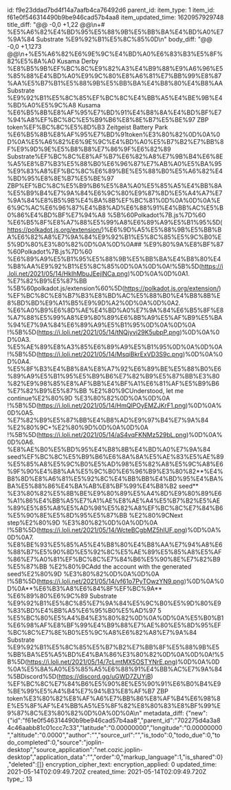 id: f9e23ddad7bd4f14a7aafb4ca76492d6
parent_id: 
item_type: 1
item_id: f61e0f546314490b9be946cad57b4aa8
item_updated_time: 1620957929748
title_diff: "@@ -0,0 +1,22 @@\\n+# %E5%A6%82%E4%BD%95%E5%88%9B%E5%BB%BA%E4%BD%A0%E7%9A%84 Substrate %E9%92%B1%E5%8C%85%0D\\n"
body_diff: "@@ -0,0 +1,1273 @@\\n+%E5%A6%82%E6%9E%9C%E4%BD%A0%E6%83%B3%E5%8F%82%E5%8A%A0 Kusama Derby %E8%B5%9B%EF%BC%8C%E9%82%A3%E4%B9%88%E9%A6%96%E5%85%88%E4%BD%A0%E9%9C%80%E8%A6%81%E7%BB%99%E8%87%AA%E5%B7%B1%E5%88%9B%E5%BB%BA%E4%B8%80%E4%B8%AA Substrate %E9%92%B1%E5%8C%85%EF%BC%8C%E4%BB%A5%E4%BE%9B%E4%BD%A0%E5%9C%A8 Kusama %E6%B5%8B%E8%AF%95%E7%BD%91%E4%B8%8A%E4%BD%BF%E7%94%A8%EF%BC%8C%E5%B9%B6%E8%8E%B7%E5%BE%97 ZBP token%EF%BC%8C%E5%8D%B3 Zeitgeist Battery Park %E6%B5%8B%E8%AF%95%E7%BD%91token%E3%80%82%0D%0A%0D%0A%E5%A6%82%E6%9E%9C%E4%BD%A0%E5%B7%B2%E7%BB%8F%E9%9D%9E%E5%B8%B8%E7%86%9F%E6%82%89 Substrate%EF%BC%8C%E8%AF%B7%E6%82%A8%E7%9B%B4%E6%8E%A5%E8%B7%B3%E5%88%B0%E6%96%87%E7%AB%A0%E5%BA%95%E9%83%A8%EF%BC%8C%E6%89%BE%E5%88%B0%E5%A6%82%E4%BD%95%E8%8E%B7%E5%BE%97 ZBP%EF%BC%8C%E5%B9%B6%E5%8A%A0%E5%85%A5%E4%BB%8A%E5%B9%B4%E7%9A%84%E6%9C%80%E9%87%8D%E5%A4%A7%E7%9A%84%E8%B5%9B%E4%BA%8B%EF%BC%81%0D%0A%0D%0A%E6%9C%AC%E6%96%87%E4%B8%AD%E6%88%91%E4%BB%AC%E5%B0%86%E4%BD%BF%E7%94%A8 %5B%60Polkadot%7B.js%7D%60 %E6%B5%8F%E8%A7%88%E5%99%A8%E6%89%A9%E5%B1%95%5D(https://polkadot.js.org/extension/)%E6%9D%A5%E5%88%9B%E5%BB%BA%E6%82%A8%E7%9A%84%E9%92%B1%E5%8C%85%E5%9C%B0%E5%9D%80%E3%80%82%0D%0A%0D%0A## %E9%80%9A%E8%BF%87 %60Polkadot%7B.js%7D%60 %E6%89%A9%E5%B1%95%E5%88%9B%E5%BB%BA%E4%B8%80%E4%B8%AA%E9%92%B1%E5%8C%85%0D%0A%0D%0A!%5B%5D(https://i.loli.net/2021/05/14/HkIhMbuJEejlNCa.png)%0D%0A%0D%0A1. %E7%82%B9%E5%87%BB %5B%60polkadot.js/extension%60%5D(https://polkadot.js.org/extension/) %EF%BC%8C%E8%B7%B3%E8%BD%AC%E5%88%B0%E4%B8%8B%E8%BD%BD%E9%A1%B5%E9%9D%A2%0D%0A%0D%0A2. %E6%A0%B9%E6%8D%AE%E4%BD%A0%E7%9A%84%E6%B5%8F%E8%A7%88%E5%99%A8%E9%80%89%E6%8B%A9%E5%AF%B9%E5%BA%94%E7%9A%84%E6%89%A9%E5%B1%95%0D%0A%0D%0A   !%5B%5D(https://i.loli.net/2021/05/14/tNQjyvi29K5ubpP.png)%0D%0A%0D%0A3. %E5%AE%89%E8%A3%85%E6%89%A9%E5%B1%95%0D%0A%0D%0A   !%5B%5D(https://i.loli.net/2021/05/14/MsqiBkrExVD3S9c.png)%0D%0A%0D%0A4. %E5%8F%B3%E4%B8%8A%E8%A7%92%E6%89%BE%E5%88%B0%E6%89%A9%E5%B1%95%E5%B9%B6%E7%82%B9%E5%87%BB%E3%80%82%E9%98%85%E8%AF%BB%E4%BF%A1%E6%81%AF%E5%B9%B6%E7%82%B9%E5%87%BB %E2%80%9CUnderstood, let me continue%E2%80%9D %E3%80%82%0D%0A%0D%0A   !%5B%5D(https://i.loli.net/2021/05/14/HmQlPOyEMZJKrF1.png)%0D%0A%0D%0A5. %E7%82%B9%E5%87%BB%E4%B8%AD%E9%97%B4%E7%9A%84 %E2%80%9C+%E2%80%9D%0D%0A%0D%0A   !%5B%5D(https://i.loli.net/2021/05/14/aS4vqFKNMz529bL.png)%0D%0A%0D%0A6. %E8%AE%B0%E5%BD%95%E4%B8%8B%E4%BD%A0%E7%9A%84 seed%EF%BC%8C%E5%B9%B6%E6%8A%8A%E5%AE%83%E5%AE%89%E5%85%A8%E5%9C%B0%E5%AD%98%E5%82%A8%E5%9C%A8%E6%9F%90%E4%B8%AA%E5%9C%B0%E6%96%B9%E3%80%82**%E4%B8%8D%E8%A6%81%E5%92%8C%E4%BB%BB%E4%BD%95%E4%BA%BA%E5%88%86%E4%BA%AB%E8%BF%99%E4%B8%B2 seed** %E3%80%82%E5%8B%BE%E9%80%89%E5%A4%8D%E9%80%89%E6%A1%86%E4%BB%A5%E7%A1%AE%E8%AE%A4%E5%B7%B2%E5%AE%89%E5%85%A8%E5%AD%98%E5%82%A8%EF%BC%8C%E7%84%B6%E5%90%8E%E5%8D%95%E5%87%BB %E2%80%9CNext step%E2%80%9D %E3%80%82%0D%0A%0D%0A   !%5B%5D(https://i.loli.net/2021/05/14/WcteBCgbMZ5hlUF.png)%0D%0A%0D%0A7. %E8%BE%93%E5%85%A5%E4%B8%80%E4%B8%AA%E7%94%A8%E6%88%B7%E5%90%8D%E5%92%8C%E5%AE%89%E5%85%A8%E5%AF%86%E7%A0%81%EF%BC%8C%E7%84%B6%E5%90%8E%E7%82%B9%E5%87%BB %E2%80%9CAdd the account with the generated seed%E2%80%9D %E3%80%82%0D%0A%0D%0A   !%5B%5D(https://i.loli.net/2021/05/14/vf61o7PyTOwzYN9.png)%0D%0A%0D%0A**%E6%B3%A8%E6%84%8F%EF%BC%9A** %E6%89%80%E6%9C%89 Substrate %E9%92%B1%E5%8C%85%E7%9A%84%E5%9C%B0%E5%9D%80%E9%83%BD%E4%BB%A5%E6%95%B0%E5%AD%97 5 %E5%BC%80%E5%A4%B4%E3%80%82%0D%0A%0D%0A%E5%B0%B1%E6%98%AF%E8%BF%99%E4%B9%88%E7%AE%80%E5%8D%95%EF%BC%8C%E7%8E%B0%E5%9C%A8%E6%82%A8%E7%9A%84 Substrate %E9%92%B1%E5%8C%85%E5%B7%B2%E7%BB%8F%E5%88%9B%E5%BB%BA%E5%A5%BD%E4%BA%86%E3%80%82%0D%0A%0D%0A!%5B%5D(https://i.loli.net/2021/05/14/7cLmtMX5OSTYNrE.png)%0D%0A%0D%0A%E5%8A%A0%E5%85%A5%E6%88%91%E4%BB%AC%E7%9A%84 %5BDiscord%5D(https://discord.gg/uGWD7ZUYjB) %EF%BC%8C%E7%84%B6%E5%90%8E%E5%90%91%E6%B0%B4%E9%BE%99%E5%A4%B4%E7%94%B3%E8%AF%B7 ZBP token%E3%80%82%E8%AF%A6%E7%BB%86%E8%AF%B4%E6%98%8E%E5%8F%AF%E4%BB%A5%E5%8F%82%E8%80%83%E8%BF%99%E9%87%8C%E3%80%82%0D%0A%0D%0A\\n"
metadata_diff: {"new":{"id":"f61e0f546314490b9be946cad57b4aa8","parent_id":"702275d4a3a84c46aabb81c01ccc7c33","latitude":"0.00000000","longitude":"0.00000000","altitude":"0.0000","author":"","source_url":"","is_todo":0,"todo_due":0,"todo_completed":0,"source":"joplin-desktop","source_application":"net.cozic.joplin-desktop","application_data":"","order":0,"markup_language":1,"is_shared":0},"deleted":[]}
encryption_cipher_text: 
encryption_applied: 0
updated_time: 2021-05-14T02:09:49.720Z
created_time: 2021-05-14T02:09:49.720Z
type_: 13
